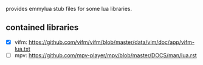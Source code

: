 provides emmylua stub files for some lua libraries.

## contained libraries
* [x] vifm: https://github.com/vifm/vifm/blob/master/data/vim/doc/app/vifm-lua.txt
* [ ] mpv: https://github.com/mpv-player/mpv/blob/master/DOCS/man/lua.rst
